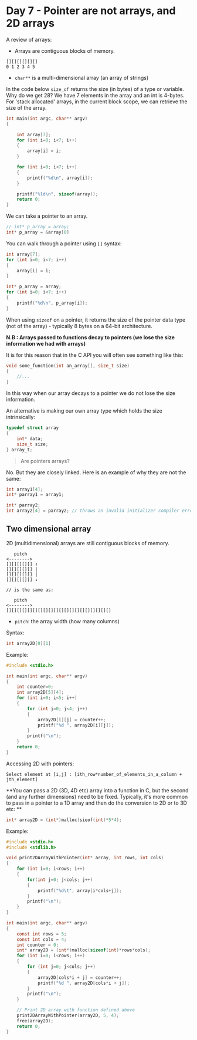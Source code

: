 # Day 7 - Pointer are not arrays, and 2D arrays

A review of arrays:
- Arrays are contiguous blocks of memory.

```
[][][][][][]
0 1 2 3 4 5
``` 

- `char**` is a multi-dimensional array (an array of strings) 


In the code below `size_of` returns the size (in bytes) of a type or variable. Why do we get 28? We have 7 elements in the array and an int is 4-bytes. For 'stack allocated' arrays, in the current block scope, we can retrieve the size of the array.

```c
int main(int argc, char** argv)
{

    int array[7];
    for (int i=0; i<7; i++)
    {
        array[i] = i;
    }

    for (int i=0; i<7; i++)
    {
        printf("%d\n", array[i]);
    }

    printf("%ld\n", sizeof(array));
    return 0;
}
```

We can take a pointer to an array.

```c
// int* p_array = array;
int* p_array = &array[0]
```

You can walk through a pointer using `[]` syntax:

```c
int array[7];
for (int i=0; i<7; i++)
{
	array[i] = i;
}

int* p_array = array;
for (int i=0; i<7; i++)
{
	printf("%d\n", p_array[i]);
}
```
When using `sizeof` on a pointer, it returns the size of the pointer data type (not of the array) - typically 8 bytes on a 64-bit architecture.

**N.B : Arrays passed to functions decay to pointers (we lose the size information we had with arrays)**

It is for this reason that in the C API you will often see something like this:

```c
void some_function(int an_array[], size_t size)
{
	//...
}
```

In this way when our array decays to a pointer we do not lose the size information.

An alternative is making our own array type which holds the size intrinsically:

```c
typedef struct array
{
	int* data;
	size_t size;
} array_t;
```

> Are pointers arrays?

No. But they are closely linked. Here is an example of why they are not the same:

```c
int array1[4];
int* parray1 = array1;

int* parray2;
int array2[4] = parray2; // throws an invalid initializer compiler error
```

 ## Two dimensional array

2D (multidimensional) arrays are still contiguous blocks of memory. 

```
   pitch
<--------> 
[][][][][] ↑
[][][][][] |
[][][][][] |
[][][][][] ↓

// is the same as:

   pitch
<-------->
[][][][][][][][][][][][][][][][][][][][]
```

- `pitch`: the array width (how many columns)
  
Syntax:

```c
int array2D[0][1]
```

Example:

```c
#include <stdio.h>

int main(int argc, char** argv)
{
    int counter=0;
    int array2D[5][4];
    for (int i=0; i<5; i++)
    {
        for (int j=0; j<4; j++)
        {
            array2D[i][j] = counter++;
            printf("%d ", array2D[i][j]);
        }
        printf("\n");
    }
    return 0;
}
```

Accessing 2D with pointers:

```
Select element at [i,j] : [ith_row*number_of_elements_in_a_column + jth_element]
```

**You can pass a 2D (3D, 4D etc) array into a function in C, but the second (and any further dimensions) need to be fixed. Typically, it's more common to pass in a pointer to a 1D array and then do the conversion to 2D or to 3D etc: **

```c
int* array2D = (int*)malloc(sieof(int)*5*4);
```

Example:

```c
#include <stdio.h>
#include <stdlib.h>

void print2DArrayWithPointer(int* array, int rows, int cols)
{
    for (int i=0; i<rows; i++)
    {
        for(int j=0; j<cols; j++)
        {
            printf("%d\t", array[i*cols+j]);
        }
        printf("\n");
    }
}

int main(int argc, char** argv)
{
    const int rows = 5;
    const int cols = 4;
    int counter = 0;
    int* array2D = (int*)malloc(sizeof(int)*rows*cols);
    for (int i=0; i<rows; i++)
    {
        for (int j=0; j<cols; j++)
        {
            array2D[cols*i + j] = counter++;
            printf("%d ", array2D[cols*i + j]);
        }
        printf("\n");
    }

    // Print 2D array with function defined above
    print2DArrayWithPointer(array2D, 5, 4);
    free(array2D);
    return 0;
}
```
